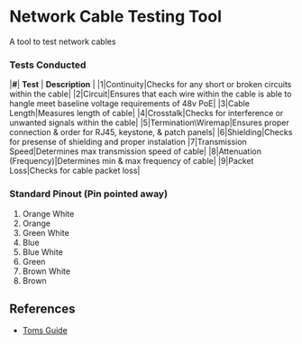 # Network Cable Testing Tool
A tool to test network cables


### Tests Conducted
|**#**| **Test** | **Description** |
|1|Continuity|Checks for any short or broken circuits within the cable|
|2|Circuit|Ensures that each wire within the cable is able to hangle meet baseline voltage requirements of 48v PoE|
|3|Cable Length|Measures length of cable|
|4|Crosstalk|Checks for interference or unwanted signals within the cable|
|5|Termination\Wiremap|Ensures proper connection & order for RJ45, keystone, & patch panels|
|6|Shielding|Checks for presense of shielding and proper instalation
|7|Transmission Speed|Determines max transmission speed of cable|
|8|Attenuation (Frequency)|Determines min & max frequency of cable|
|9|Packet Loss|Checks for cable packet loss|


### Standard Pinout (Pin pointed away)
1. Orange White
2. Orange
3. Green White
4. Blue
5. Blue White
6. Green
7. Brown White
8. Brown

## References
- [Toms Guide](https://www.thefoa.org/Ted/test.html#:~:text=Testing%20Wiring,length%20and%20high%20speed%20performance.)
